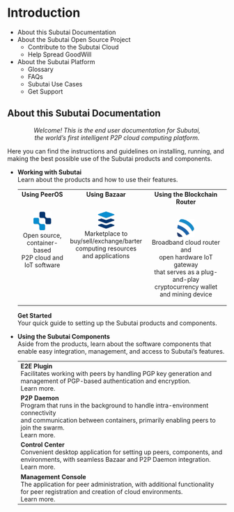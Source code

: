 # Introduction
- About this Subutai Documentation
- About the Subutai Open Source Project
  - Contribute to the Subutai Cloud
  - Help Spread GoodWill
- About the Subutai Platform
  - Glossary
  - FAQs
  - Subutai Use Cases
  - Get Support

## About this Subutai Documentation
<p align="center"><i>Welcome! This is the end user documentation for Subutai, </br> the world’s first intelligent P2P cloud computing platform.</i></p>

Here you can find the instructions and guidelines on installing, running, and making the best possible use of the Subutai products and components.

- **Working with Subutai**  
  Learn about the products and how to use their features.
  
  <table> 
  <tr align="center" valign="top">
    <td><b>Using PeerOS</b> 
     <p></br><img src="https://github.com/MarilizaC/doc-files/blob/master/icon_peerOS.png"></img> 
     </br>Open source, </br> container-based </br> P2P cloud and </br> IoT software</p>
    </td>
    <td><b>Using Bazaar</b>
     <p></br><img src="https://github.com/MarilizaC/doc-files/blob/master/icon_bazaar.png"></img> 
     </br>Marketplace to </br> buy/sell/exchange/barter </br> computing resources </br> and applications</p>
    </td>
    <td><b>Using the Blockchain Router</b>
      <p></br><img src="https://github.com/MarilizaC/doc-files/blob/master/icon_brouter.png"></img> 
      </br>Broadband cloud router and </br> open hardware IoT gateway </br> that serves as a plug-and-play </br> cryptocurrency wallet         </br>and mining device</p>
    </td>  
  </tr>
  </table>
  
  **Get Started**  
  Your quick guide to setting up the Subutai products and components.

- **Using the Subutai Components**  
 Aside from the products, learn about the software components that enable easy integration, management, and access to Subutai’s   features. 
 
  <table> 
  <tr>
    <td><b>E2E Plugin</b>  
     </br>Facilitates working with peers by handling PGP key generation and </br>management of PGP-based authentication and encryption. 
     </br>Learn more.
    </td>
   </tr>
   <tr> 
    <td><b>P2P Daemon</b>  
     </br>Program that runs in the background to handle intra-environment connectivity </br>and communication between containers, primarily enabling peers to join the swarm.
     </br>Learn more.
    </td>
    </tr>
    <tr>
     <td><b>Control Center</b>  
     </br>Convenient desktop application for setting up peers, components, and </br>environments, with seamless Bazaar and P2P Daemon integration. 
     </br>Learn more.
     </td>
    </tr>
    <tr>    
     <td><b>Management Console</b>  
     </br>The application for peer administration, with additional functionality </br>for peer registration and creation of cloud environments. 
     </br>Learn more.  
     </td> 
    </tr>
    </table>
